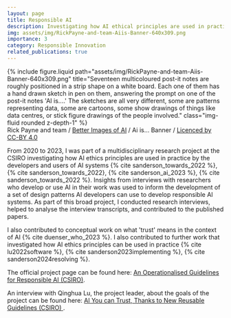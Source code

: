 ```yaml
---
layout: page
title: Responsible AI
description: Investigating how AI ethical principles are used in practice
img: assets/img/RickPayne-and-team-Aiis-Banner-640x309.png
importance: 3
category: Responsible Innovation
related_publications: true
---
```


<div class="row">
    <div class="col-sm mt-3 mt-md-0">
        {% include figure.liquid path="assets/img/RickPayne-and-team-Aiis-Banner-640x309.png" title="Seventeen multicoloured post-it notes are roughly positioned in a strip shape on a white board. Each one of them has a hand drawn sketch in pen on them, answering the prompt on one of the post-it notes 'AI is....' The sketches are all very different, some are patterns representing data, some are cartoons, some show drawings of things like data centres, or stick figure drawings of the people involved." class="img-fluid rounded z-depth-1" %}
    </div>
</div>
<div class="caption">
	<span>Rick Payne and team / <a href="https://www.betterimagesofai.org">Better Images of AI</a> / Ai is... Banner / <a href="https://creativecommons.org/licenses/by/4.0/">Licenced by CC-BY 4.0</a></span>
</div>

From 2020 to 2023, I was part of a multidisciplinary research project at the CSIRO investigating how AI ethics principles are used in practice by the developers and users of AI systems {% cite sanderson_towards_2022 %}, {% cite sanderson_towards_2022}, {% cite sanderson_ai_2023 %}, {% cite sanderson_towards_2022 %}. Insights from interviews with researchers who develop or use AI in their work was used to inform the development of a set of design patterns AI developers can use to develop responsible AI systems. As part of this broad project, I conducted research interviews, helped to analyse the interview transcripts, and contributed to the published papers.

I also contributed to conceptual work on what 'trust' means in the context of AI {% cite duenser_who_2023 %}. I also contributed to further work that investigated how AI ethics principles can be used in practice {% cite lu2022software %}, {% cite sanderson2023implementing %}, {% cite sanderson2024resolving %}.

The official project page can be found here: <a href="https://research.csiro.au/ri/an-operationalised-guideline-for-responsible-ai/">An Operationalised Guidelines for Responsible AI (CSIRO)</a>.

An interview with Qinghua Lu, the project leader, about the goals of the project can be found here: <a href="https://research.csiro.au/ri/ai-guidelines/">AI You can Trust, Thanks to New Reusable Guidelines (CSIRO) </a>.
